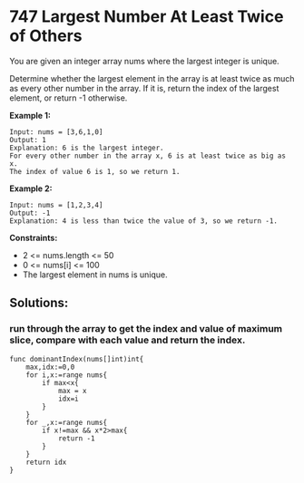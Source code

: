 # 747 Largest Number At Least Twice of Others

You are given an integer array nums where the largest integer is unique.

Determine whether the largest element in the array is at least twice as much as every other number in the array. If it is, return the index of the largest element, or return -1 otherwise.

**Example 1:**

```
Input: nums = [3,6,1,0]
Output: 1
Explanation: 6 is the largest integer.
For every other number in the array x, 6 is at least twice as big as x.
The index of value 6 is 1, so we return 1.
```

**Example 2:**

```
Input: nums = [1,2,3,4]
Output: -1
Explanation: 4 is less than twice the value of 3, so we return -1.
```

**Constraints:**

- 2 <= nums.length <= 50
- 0 <= nums[i] <= 100
- The largest element in nums is unique.

## Solutions:

### run through the array to get the index and value of maximum slice, compare with each value and return the index.

```
func dominantIndex(nums[]int)int{
    max,idx:=0,0
    for i,x:=range nums{
        if max<x{
            max = x
            idx=i
        }
    }
    for _,x:=range nums{
        if x!=max && x*2>max{
            return -1
        }
    }
    return idx
}
```
